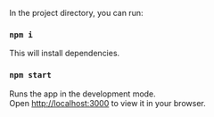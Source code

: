 In the project directory, you can run:

### `npm i`

This will install dependencies.

### `npm start`

Runs the app in the development mode.\
Open [http://localhost:3000](http://localhost:3000) to view it in your browser.
